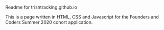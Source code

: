 Readme for trishtracking.github.io

This is a page written in HTML, CSS and Javascript for the Founders and Coders Summer 2020 cohort application.

